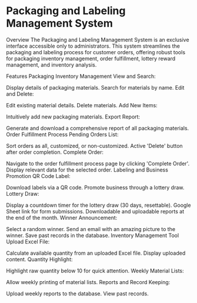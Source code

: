 # Packaging and Labeling Management System

Overview
The Packaging and Labeling Management System is an exclusive interface accessible only to administrators. This system streamlines the packaging and labeling process for customer orders, offering robust tools for packaging inventory management, order fulfillment, lottery reward management, and inventory analysis.

Features
Packaging Inventory Management
View and Search:

Display details of packaging materials.
Search for materials by name.
Edit and Delete:

Edit existing material details.
Delete materials.
Add New Items:

Intuitively add new packaging materials.
Export Report:

Generate and download a comprehensive report of all packaging materials.
Order Fulfillment Process
Pending Orders List:

Sort orders as all, customized, or non-customized.
Active 'Delete' button after order completion.
Complete Order:

Navigate to the order fulfillment process page by clicking 'Complete Order'.
Display relevant data for the selected order.
Labeling and Business Promotion
QR Code Label:

Download labels via a QR code.
Promote business through a lottery draw.
Lottery Draw:

Display a countdown timer for the lottery draw (30 days, resettable).
Google Sheet link for form submissions.
Downloadable and uploadable reports at the end of the month.
Winner Announcement:

Select a random winner.
Send an email with an amazing picture to the winner.
Save past records in the database.
Inventory Management Tool
Upload Excel File:

Calculate available quantity from an uploaded Excel file.
Display uploaded content.
Quantity Highlight:

Highlight raw quantity below 10 for quick attention.
Weekly Material Lists:

Allow weekly printing of material lists.
Reports and Record Keeping:

Upload weekly reports to the database.
View past records.
